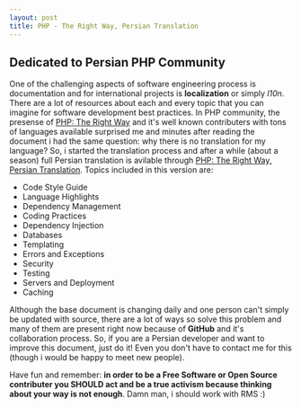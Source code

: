 ```yaml
---
layout: post
title: PHP - The Right Way, Persian Translation
---
```


## Dedicated to Persian PHP Community

One of the challenging aspects of software engineering process is documentation and for international projects is **localization** or simply _l10n_. There are a lot of resources about each and every topic that you can imagine for software development best practices. In PHP community, the presense of [PHP: The Right Way](http://phptherightway.com) and it's well known contributers with tons of languages available surprised me and minutes after reading the document i had the same question: why there is no translation for my language? So, i started the translation process and after a while (about a season) full Persian translation is avilable through [PHP: The Right Way, Persian Translation](http://novid.github.io/php-the-right-way). Topics included in this version are:

* Code Style Guide
* Language Highlights
* Dependency Management
* Coding Practices
* Dependency Injection
* Databases
* Templating
* Errors and Exceptions
* Security
* Testing
* Servers and Deployment
* Caching

Although the base document is changing daily and one person can't simply be updated with source, there are a lot of ways so solve this problem and many of them are present right now because of **GitHub** and it's collaboration process. So, if you are a Persian developer and want to improve this document, just do it! Even you don't have to contact me for this (though i would be happy to meet new people).

Have fun and remember: __in order to be a Free Software or Open Source contributer you SHOULD act and be a true activism because thinking about your way is not enough__. Damn man, i should work with RMS :)
